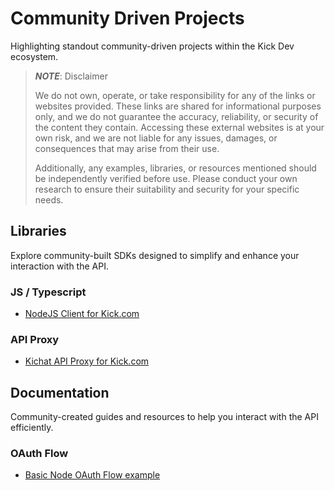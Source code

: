 # Community Driven Projects

Highlighting standout community-driven projects within the Kick Dev ecosystem.

> **_NOTE_**: Disclaimer
> 
> We do not own, operate, or take responsibility for any of the links or websites provided. These links are shared for informational purposes only, and we do not guarantee the accuracy, reliability, or security of the content they contain. Accessing these external websites is at your own risk, and we are not liable for any issues, damages, or consequences that may arise from their use.
> 
> Additionally, any examples, libraries, or resources mentioned should be independently verified before use. Please conduct your own research to ensure their suitability and security for your specific needs.

## Libraries

Explore community-built SDKs designed to simplify and enhance your interaction with the API.

### JS / Typescript

- [NodeJS Client for Kick.com](https://www.npmjs.com/package/@botk4cp3r/kick.js)

### API Proxy

- [Kichat API Proxy for Kick.com](https://docs.kichat.dev/)

## Documentation

Community-created guides and resources to help you interact with the API efficiently.

### OAuth Flow

- [Basic Node OAuth Flow example](https://gist.github.com/ACPixel/bd71dc716126153e04e41700e8a8820e)
